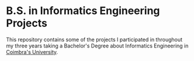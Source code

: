 # B.S. in Informatics Engineering Projects
This repository contains some of the projects I participated in throughout my three years taking a Bachelor's Degree about Informatics Engineering in [Coimbra's University](https://www.uc.pt/).
